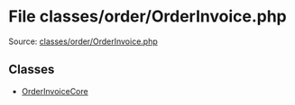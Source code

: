 File classes/order/OrderInvoice.php
=========
Source: [classes/order/OrderInvoice.php](https://github.com/PrestaShop/PrestaShop/blob/1.6.1.1/classes/order/OrderInvoice.php)


Classes
-------

* [OrderInvoiceCore](class.OrderInvoiceCore)

